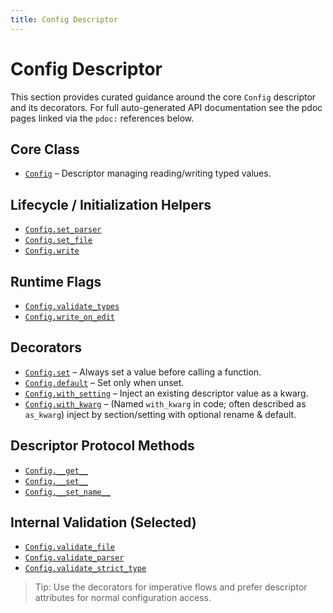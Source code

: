 ```yaml
---
title: Config Descriptor
---
```


# Config Descriptor

This section provides curated guidance around the core `Config` descriptor and its decorators. For full auto-generated API documentation see the pdoc pages linked via the `pdoc:` references below.

## Core Class

- [`Config`](pdoc:confkit.Config) – Descriptor managing reading/writing typed values.

## Lifecycle / Initialization Helpers

- [`Config.set_parser`](pdoc:confkit.Config.set_parser)
- [`Config.set_file`](pdoc:confkit.Config.set_file)
- [`Config.write`](pdoc:confkit.Config.write)

## Runtime Flags

- [`Config.validate_types`](pdoc:confkit.Config.validate_types)
- [`Config.write_on_edit`](pdoc:confkit.Config.write_on_edit)

## Decorators

- [`Config.set`](pdoc:confkit.Config.set) – Always set a value before calling a function.
- [`Config.default`](pdoc:confkit.Config.default) – Set only when unset.
- [`Config.with_setting`](pdoc:confkit.Config.with_setting) – Inject an existing descriptor value as a kwarg.
- [`Config.with_kwarg`](pdoc:confkit.Config.with_kwarg) – (Named `with_kwarg` in code; often described as `as_kwarg`) inject by section/setting with optional rename & default.

## Descriptor Protocol Methods

- [`Config.__get__`](pdoc:confkit.Config.__get__)
- [`Config.__set__`](pdoc:confkit.Config.__set__)
- [`Config.__set_name__`](pdoc:confkit.Config.__set_name__)

## Internal Validation (Selected)

- [`Config.validate_file`](pdoc:confkit.Config.validate_file)
- [`Config.validate_parser`](pdoc:confkit.Config.validate_parser)
- [`Config.validate_strict_type`](pdoc:confkit.Config.validate_strict_type)

> Tip: Use the decorators for imperative flows and prefer descriptor attributes for normal configuration access.

